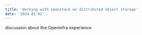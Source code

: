 ```yaml
---
title: 'Working with openstack on distributed object storage'
date: '2024-01-02'
---
```


discussion about the Openinfra experience <Hello>
